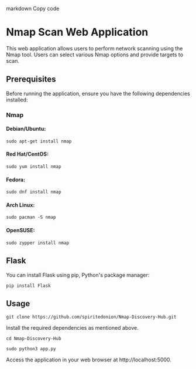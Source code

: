 markdown
Copy code
# Nmap Scan Web Application

This web application allows users to perform network scanning using the Nmap tool. Users can select various Nmap options and provide targets to scan.

## Prerequisites

Before running the application, ensure you have the following dependencies installed:


### Nmap
#### Debian/Ubuntu:
```
sudo apt-get install nmap
```
#### Red Hat/CentOS:
```
sudo yum install nmap
```
#### Fedora:
```
sudo dnf install nmap
```
#### Arch Linux:
```
sudo pacman -S nmap
```
#### OpenSUSE:
```
sudo zypper install nmap
```
## Flask
You can install Flask using pip, Python's package manager:
```
pip install Flask
```
## Usage
```
git clone https://github.com/spiritedonion/Nmap-Discovery-Hub.git
```
Install the required dependencies as mentioned above.
```
cd Nmap-Discovery-Hub
```
```
sudo python3 app.py
```
Access the application in your web browser at http://localhost:5000.
